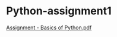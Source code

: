 # Python-assignment1

[Assignment - Basics of Python.pdf](https://github.com/user-attachments/files/20710182/Assignment.-.Basics.of.Python.pdf)
